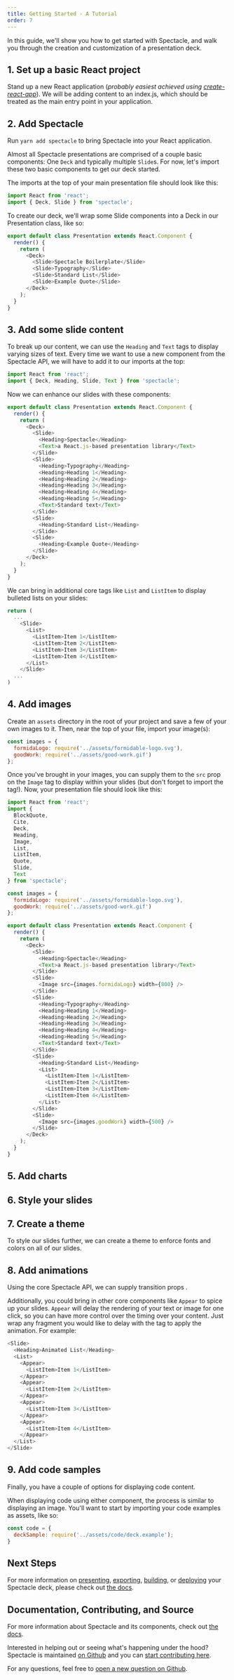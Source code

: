 ```yaml
---
title: Getting Started - A Tutorial
order: 7
---
```


<a name="tutorial"></a>

In this guide, we'll show you how to get started with Spectacle, and walk you through the creation and customization of a presentation deck.

<a name="step-one"></a>

## 1. Set up a basic React project

Stand up a new React application (_probably easiest achieved using [create-react-app](https://github.com/facebook/create-react-app)_). We will be adding content to an index.js, which should be treated as the main entry point in your application.

<a name="step-two"></a>

## 2. Add Spectacle

Run `yarn add spectacle` to bring Spectacle into your React application.

Almost all Spectacle presentations are comprised of a couple basic components: One `Deck` and typically multiple `Slide`s. For now, let's import these two basic components to get our deck started.

The imports at the top of your main presentation file should look like this:

```js
import React from 'react';
import { Deck, Slide } from 'spectacle';
```

To create our deck, we'll wrap some Slide components into a Deck in our Presentation class, like so:

```js
export default class Presentation extends React.Component {
  render() {
    return (
      <Deck>
        <Slide>Spectacle Boilerplate</Slide>
        <Slide>Typography</Slide>
        <Slide>Standard List</Slide>
        <Slide>Example Quote</Slide>
      </Deck>
    );
  }
}
```

<a name="step-three"></a>

## 3. Add some slide content

To break up our content, we can use the `Heading` and `Text` tags to display varying sizes of text. Every time we want to use a new component from the Spectacle API, we will have to add it to our imports at the top:

```js
import React from 'react';
import { Deck, Heading, Slide, Text } from 'spectacle';
```

Now we can enhance our slides with these components:

```js
export default class Presentation extends React.Component {
  render() {
    return (
      <Deck>
        <Slide>
          <Heading>Spectacle</Heading>
          <Text>a React.js-based presentation library</Text>
        </Slide>
        <Slide>
          <Heading>Typography</Heading>
          <Heading>Heading 1</Heading>
          <Heading>Heading 2</Heading>
          <Heading>Heading 3</Heading>
          <Heading>Heading 4</Heading>
          <Heading>Heading 5</Heading>
          <Text>Standard text</Text>
        </Slide>
        <Slide>
          <Heading>Standard List</Heading>
        </Slide>
        <Slide>
          <Heading>Example Quote</Heading>
        </Slide>
      </Deck>
    );
  }
}
```

We can bring in additional core tags like `List` and `ListItem` to display bulleted lists on your slides:

```js
return (
  ...
    <Slide>
      <List>
        <ListItem>Item 1</ListItem>
        <ListItem>Item 2</ListItem>
        <ListItem>Item 3</ListItem>
        <ListItem>Item 4</ListItem>
      </List>
    </Slide>
  ...
)
```

<a name="step-four"></a>

## 4. Add images

Create an `assets` directory in the root of your project and save a few of your own images to it. Then, near the top of your file, import your image(s):

<!-- TODO - revise for optimized img loading? -->

```js
const images = {
  formidaLogo: require('../assets/formidable-logo.svg'),
  goodWork: require('../assets/good-work.gif')
};
```

Once you've brought in your images, you can supply them to the `src` prop on the `Image` tag to display within your slides (but don't forget to import the tag!). Now, your presentation file should look like this:

```js
import React from 'react';
import {
  BlockQuote,
  Cite,
  Deck,
  Heading,
  Image,
  List,
  ListItem,
  Quote,
  Slide,
  Text
} from 'spectacle';

const images = {
  formidaLogo: require('../assets/formidable-logo.svg'),
  goodWork: require('../assets/good-work.gif')
};

export default class Presentation extends React.Component {
  render() {
    return (
      <Deck>
        <Slide>
          <Heading>Spectacle</Heading>
          <Text>a React.js-based presentation library</Text>
        </Slide>
        <Slide>
          <Image src={images.formidaLogo} width={800} />
        </Slide>
        <Slide>
          <Heading>Typography</Heading>
          <Heading>Heading 1</Heading>
          <Heading>Heading 2</Heading>
          <Heading>Heading 3</Heading>
          <Heading>Heading 4</Heading>
          <Heading>Heading 5</Heading>
          <Text>Standard text</Text>
        </Slide>
        <Slide>
          <Heading>Standard List</Heading>
          <List>
            <ListItem>Item 1</ListItem>
            <ListItem>Item 2</ListItem>
            <ListItem>Item 3</ListItem>
            <ListItem>Item 4</ListItem>
          </List>
        </Slide>
        <Slide>
          <Image src={images.goodWork} width={500} />
        </Slide>
      </Deck>
    );
  }
}
```

<a name="step-five"></a>

## 5. Add charts

<!-- TODO - Victory impl? -->

<a name="step-six"></a>

## 6. Style your slides

<!-- Because the `Text`, `Image`, and `Heading` accept a number of props (like `bold`, `caps`, `fit`, `lineHeight`, and `size`), we can use these props to minimally style our content: -->

<!-- ```js
export default class Presentation extends React.Component {
  render() {
    return (
      <Deck>
        <Slide>
          <Heading size={1} fit caps lineHeight={1}>
            Spectacle Boilerplate
          </Heading>
          <Text margin="10px 0 0" fit bold>
            open the presentation/index.js file to get started
          </Text>
        </Slide>
        <Slide>
          <Image src={images.formidaLogo} width={800} />
        </Slide>
        <Slide>
          <Heading size={6} caps>
            Typography
          </Heading>
          <Heading size={1}>Heading 1</Heading>
          <Heading size={2}>Heading 2</Heading>
          <Heading size={3}>Heading 3</Heading>
          <Heading size={4}>Heading 4</Heading>
          <Heading size={5}>Heading 5</Heading>
          <Text size={6}>Standard text</Text>
        </Slide>
        <Slide>
          <Heading size={6} caps>
            Standard List
          </Heading>
          <List>
            <ListItem>Item 1</ListItem>
            <ListItem>Item 2</ListItem>
            <ListItem>Item 3</ListItem>
            <ListItem>Item 4</ListItem>
          </List>
        </Slide>
        <Slide>
          <Image src={images.goodWork} width={500} />
        </Slide>
      </Deck>
    );
  }
}
``` -->

<a name="step-seven"></a>

## 7. Create a theme

To style our slides further, we can create a theme to enforce fonts and colors on all of our slides.

<a name="step-eight"></a>

## 8. Add animations

Using the core Spectacle API, we can supply transition props <!-- TODO - like so -->.

Additionally, you could bring in other core components like `Appear` to spice up your slides. `Appear` will delay the rendering of your text or image for one click, so you can have more control over the timing over your content. Just wrap any fragment you would like to delay with the tag to apply the animation. For example:

```js
<Slide>
  <Heading>Animated List</Heading>
  <List>
    <Appear>
      <ListItem>Item 1</ListItem>
    </Appear>
    <Appear>
      <ListItem>Item 2</ListItem>
    </Appear>
    <Appear>
      <ListItem>Item 3</ListItem>
    </Appear>
    <Appear>
      <ListItem>Item 4</ListItem>
    </Appear>
  </List>
</Slide>
```

<a name="step-nine"></a>

## 9. Add code samples

Finally, you have a couple of options for displaying code content.

<!-- TODO - is CodePane the same? -->
<!-- TODO - is ComponentPlayground the same? -->

<!-- `CodePane` and `ComponentPlayground` both offer ways to display code, but they differ in a fundamental way: `CodePane` is a styled, highlighted code preview, while `ComponentPlayground` is a two-paned view with source on the right and a preview pane on the left for showing off custom components. -->

When displaying code using either component, the process is similar to displaying an image. You'll want to start by importing your code examples as assets, like so:

```js
const code = {
  deckSample: require('../assets/code/deck.example');
}
```

<!-- To then display this code content in a `CodePane` component, you'll provide it as a `source`:

```js
<Slide>
  <CodePane
    lang="jsx"
    source={code.deckSample}
    margin="20px auto"
    overflow="overflow"
  />
</Slide>
``` -->

<!-- To display the same code sample in a `ComponentPlayground`, you'll want to provide the code sample to the component in a similar way, as the `code`:

```js
<Slide>
  <ComponentPlayground code={code.deckSample} theme={dark} />
</Slide>
``` -->

<a name="next-steps"></a>

## Next Steps

For more information on [presenting](./basic-concepts#presenting), [exporting](./advanced-concepts#exporting), [building](./advanced-concepts#build--deployment), or [deploying](./advanced-concepts#build--deployment) your Spectacle deck, please check out [the docs](https://formidable.com/open-source/spectacle).

<a name="documentation-contributing-and-source"></a>

## Documentation, Contributing, and Source

For more information about Spectacle and its components, check out [the docs](https://formidable.com/open-source/spectacle).

Interested in helping out or seeing what's happening under the hood? Spectacle is maintained [on Github](https://github.com/FormidableLabs/spectacle) and you can [start contributing here](https://github.com/FormidableLabs/spectacle/blob/master/docs/CONTRIBUTING.md).

For any questions, feel free to [open a new question on Github](https://github.com/FormidableLabs/spectacle/issues/new?template=question.md).
